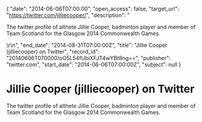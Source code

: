 {
  "date": "2014-06-06T07:00:00", 
  "open_access": false, 
  "target_url": "https://twitter.com/jilliecooper/", 
  "description": "<p>The twitter profile of althete Jillie Cooper, badminton player and member of Team Scotland for the Glasgow 2014 Commonwealth Games.</p>\r\n", 
  "end_date": "2014-08-31T07:00:00Z", 
  "title": "Jillie Cooper (jilliecooper) on Twitter", 
  "record_id": "20140606T070000/oO5L54fUbiXFJT4wYBt8ng==", 
  "publisher": "twitter.com", 
  "start_date": "2014-06-06T07:00:00Z", 
  "subject": null
}

# Jillie Cooper (jilliecooper) on Twitter

<p>The twitter profile of althete Jillie Cooper, badminton player and member of Team Scotland for the Glasgow 2014 Commonwealth Games.</p>
